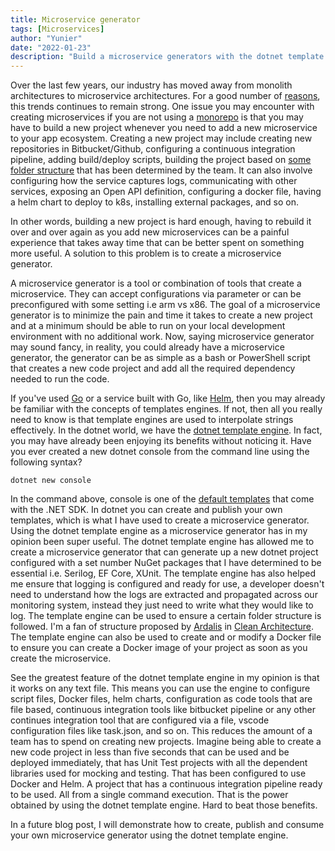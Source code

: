 ```yaml
---
title: Microservice generator
tags: [Microservices]
author: "Yunier"
date: "2022-01-23"
description: "Build a microservice generators with the dotnet template."
---
```


Over the last few years, our industry has moved away from monolith architectures to microservice architectures. For a good number of [reasons](https://stackify.com/6-key-benefits-of-microservices-architecture/), this trends continues to remain strong. One issue you may encounter with creating microservices if you are not using a [monorepo](https://www.youtube.com/watch?v=9iU_IE6vnJ8) is that you may have to build a new project whenever you need to add a new microservice to your app ecosystem. Creating a new project may include creating new repositories in Bitbucket/Github, configuring a continuous integration pipeline, adding build/deploy scripts, building the project based on [some folder structure](https://github.com/ardalis/CleanArchitecture#design-decisions-and-dependencies) that has been determined by the team. It can also involve configuring how the service captures logs, communicating with other services, exposing an Open API definition, configuring a docker file, having a helm chart to deploy to k8s, installing external packages, and so on. 

In other words, building a new project is hard enough, having to rebuild it over and over again as you add new microservices can be a painful experience that takes away time that can be better spent on something more useful. A solution to this problem is to create a microservice generator. 

A microservice generator is a tool or combination of tools that create a microservice. They can accept configurations via parameter or can be preconfigured with some setting i.e arm vs x86. The goal of a microservice generator is to minimize the pain and time it takes to create a new project and at a minimum should be able to run on your local development environment with no additional work. Now, saying microservice generator may sound fancy, in reality, you could already have a microservice generator, the generator can be as simple as a bash or PowerShell script that creates a new code project and add all the required dependency needed to run the code. 

If you've used [Go](https://go.dev/) or a service built with Go, like [Helm](https://helm.sh/), then you may already be familiar with the concepts of templates engines. If not, then all you really need to know is that template engines are used to interpolate strings effectively. In the dotnet world, we have the [dotnet template engine](https://github.com/dotnet/templating). In fact, you may have already been enjoying its benefits without noticing it. Have you ever created a new dotnet console from the command line using the following syntax?

```
dotnet new console
```

In the command above, console is one of the [default templates](https://docs.microsoft.com/en-us/dotnet/core/tools/dotnet-new-sdk-templates) that come with the .NET SDK. In dotnet you can create and publish your own templates, which is what I have used to create a microservice generator. Using the dotnet template engine as a microservice generator has in my opinion been super useful. The dotnet template engine has allowed me to create a microservice generator that can generate up a new dotnet project configured with a set number NuGet packages that I have determined to be essential i.e. Serilog, EF Core, XUnit. The template engine has also helped me ensure that logging is configured and ready for use, a developer doesn't need to understand how the logs are extracted and propagated across our monitoring system, instead they just need to write what they would like to log. The template engine can be used to ensure a certain folder structure is followed. I'm a fan of structure proposed by [Ardalis](https://github.com/ardalis) in [Clean Architecture](https://github.com/ardalis/CleanArchitecture#design-decisions-and-dependencies). The template engine can also be used to create and or modify a Docker file to ensure you can create a Docker image of your project as soon as you create the microservice.

See the greatest feature of the dotnet template engine in my opinion is that it works on any text file. This means you can use the engine to configure script files, Docker files, helm charts, configuration as code tools that are file based, continuous integration tools like bitbucket pipeline or any other continues integration tool that are configured via a file, vscode configuration files like task.json, and so on. This reduces the amount of a team has to spend on creating new projects. Imagine being able to create a new code project in less than five seconds that can be used and be deployed immediately, that has Unit Test projects with all the dependent libraries used for mocking and testing. That has been configured to use Docker and Helm. A project that has a continuous integration pipeline ready to be used. All from a single command execution. That is the power obtained by using the dotnet template engine. Hard to beat those benefits.

In a future blog post, I will demonstrate how to create, publish and consume your own microservice generator using the dotnet template engine.